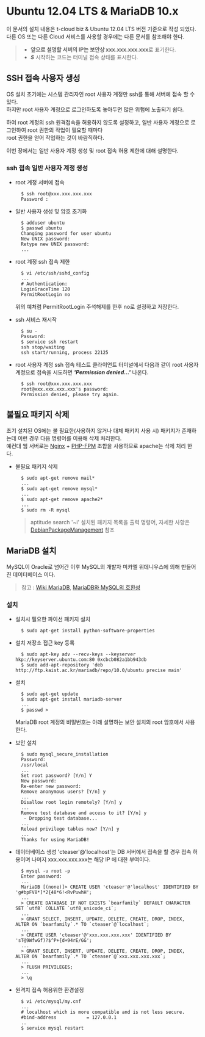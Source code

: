 # Ubuntu 12.04 LTS & MariaDB 10.x
이 문서의 설치 내용은 t-cloud biz & Ubuntu 12.04 LTS 버전 기준으로 작성 되었다.  
다른 OS 또는 다른 Cloud 서비스를 사용할 경우에는 다른 문서를 참조해야 한다.

> * **앞으로 설명할 서버의 IP는 보안상 xxx.xxx.xxx.xxx**로 표기한다. 
> * _**$**_ 시작하는 코드는 터미널 접속 상태를 표시한다.

## SSH 접속 사용자 생성
OS 설치 초기에는 시스템 관리자인 root 사용자 계정만 ssh를 통해 서버에 접속 할 수 있다.  
하지만 root 사용자 계정으로 로그인하도록 놓아두면 많은 위험에 노출되기 쉽다.   

하여 root 계정의 ssh 원격접속을 허용하지 않도록 설정하고, 일반 사용자 계정으로 로그인하여 root 권한의 작업이 필요할 때마다  
root 권한을 얻어 작업하는 것이 바람직하다.

이번 장에서는 일반 사용자 계정 생성 및 root 접속 허용 제한에 대해 설명한다.  
		    
### ssh 접속 일반 사용자 계정 생성
* root 계정 서버에 접속

		$ ssh root@xxx.xxx.xxx.xxx
		Password :

* 일반 사용자 생성 및 암호 초기화	

		$ adduser ubuntu
		$ passwd ubuntu
		Changing password for user ubuntu
		New UNIX password:
		Retype new UNIX password:
		... 
	
* root 계정 ssh 접속 제한

		$ vi /etc/ssh/sshd_config
		...
		# Authentication:
		LoginGraceTime 120
		PermitRootLogin no
	
	위의 예처럼 PermitRootLogin 주석해제를 한후 no로 설정하고 저장한다.

* ssh 서비스 재시작

		$ su -
		Password:
		$ service ssh restart
		ssh stop/waiting
		ssh start/running, process 22125

* root 사용자 계정 ssh 접속 테스트 
클라이언트 터미널에서 다음과 같이 root 사용자 계정으로 접속을 시도하면 _**'Permission denied...'**_ 나온다.

		$ ssh root@xxx.xxx.xxx.xxx
		root@xxx.xxx.xxx.xxx's password: 
		Permission denied, please try again.

## 불필요 패키지 삭제  

초기 설치된 OS에는 불 필요한(사용하지 않거나 대체 패키지 사용 시) 패키지가 존재하는데 이런 경우 다음 명령어를 이용해 삭제 처리한다.    
예컨대 웹 서버로는 [Nginx](http://nginx.org) + [PHP-FPM](http://php-fpm.org) 조합을 사용하므로 apache는 삭제 처리 한다.

* 불필요 패키지 삭제

		$ sudo apt-get remove mail*
		...
		$ sudo apt-get remove mysql*
		...
		$ sudo apt-get remove apache2*
		...
		$ sudo rm -R mysql
		
	> aptitude search '~i' 설치된 패키지 목록을 출력 명령어, 자세한 사항은 [DebianPackageManagement](https://wiki.debian.org/ko/DebianPackageManagement) 참조

 
## MariaDB 설치
MySQL이 Oracle로 넘어간 이후 MySQL의 개발자 미카엘 위데니우스에 의해 만들어진 데이터베이스 이다.  
> 참고 : [Wiki MariaDB](http://ko.wikipedia.org/wiki/MariaDB), [MariaDB와 MySQL의 호환성](https://mariadb.com/kb/ko/mariadb-mysql/)

### 설치
* 설치시 필요한 파이선 패키지 설치

		$ sudo apt-get install python-software-properties
		
* 설치 저장소 접근 key 등록		

		$ sudo apt-key adv --recv-keys --keyserver hkp://keyserver.ubuntu.com:80 0xcbcb082a1bb943db
		$ sudo add-apt-repository 'deb http://ftp.kaist.ac.kr/mariadb/repo/10.0/ubuntu precise main'
		
* 설치
			
		$ sudo apt-get update
		$ sudo apt-get install mariadb-server	
		...
		$ passwd > 

	MariaDB root 계정의 비밀번호는 아래 설명하는 보안 설치의 root 암호에서 사용한다.

* 보안 설치
	
		$ sudo mysql_secure_installation
		Password:
		/usr/local
		...
		Set root password? [Y/n] Y
		New password: 
		Re-enter new password: 
		Remove anonymous users? [Y/n] y
		...
		Disallow root login remotely? [Y/n] y
		...
		Remove test database and access to it? [Y/n] y
		 - Dropping test database...
		...
		Reload privilege tables now? [Y/n] y
		...
		Thanks for using MariaDB!
		
* 데이터베이스 생성	
'cteaser'@'localhost'는 DB 서버에서 접속을 할 경우 접속 허용이며 나머지 xxx.xxx.xxx.xxx는 해당 IP 에 대한 부여이다.
	
		$ mysql -u root -p
		Enter password: 
		...
		MariaDB [(none)]> CREATE USER 'cteaser'@'localhost' IDENTIFIED BY 'g#bpFV8*]*2{48*6!<RvPuwhH';
		...
		> CREATE DATABASE IF NOT EXISTS `bearfamily` DEFAULT CHARACTER SET `utf8` COLLATE `utf8_unicode_ci`;
		...
		> GRANT SELECT, INSERT, UPDATE, DELETE, CREATE, DROP, INDEX, ALTER ON `bearfamily`.* TO `cteaser`@`localhost`;
		...
		> CREATE USER 'cteaser'@'xxx.xxx.xxx.xxx' IDENTIFIED BY 'sT@9WfwGf)?$^P+{d+94rE/GG';
		...
		> GRANT SELECT, INSERT, UPDATE, DELETE, CREATE, DROP, INDEX, ALTER ON `bearfamily`.* TO `cteaser`@`xxx.xxx.xxx.xxx`;
		...
		> FLUSH PRIVILEGES;
		...
		> \q
	
* 원격지 접속 허용위한 환경설정	
	
		$ vi /etc/mysql/my.cnf
		...
		# localhost which is more compatible and is not less secure.
		#bind-address           = 127.0.0.1
		..
		$ service mysql restart
	
	